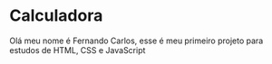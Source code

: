 # Calculadora
 Olá meu nome é Fernando Carlos, esse é meu primeiro projeto para estudos de HTML, CSS e JavaScript
